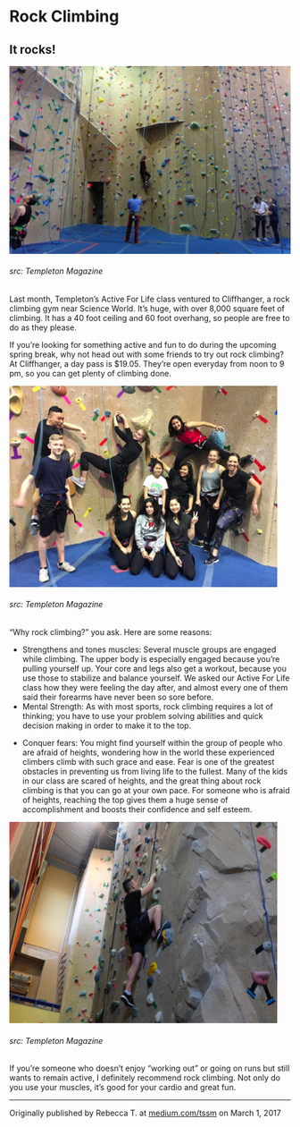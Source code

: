 # Rock Climbing
## It rocks!

![](assets/active-for-life-201703-02.png)
###### src: Templeton Magazine

<div class="col2">
<p class="firstBold"><span id="firstBold">Last month, Templeton’s Active For Life class ventured to Cliffhanger</span>, a rock climbing gym near Science World. It’s huge, with over 8,000 square feet of climbing. It has a 40 foot ceiling and 60 foot overhang, so people are free to do as they please.
</p>

<p>
If you’re looking for something active and fun to do during the upcoming spring break, why not head out with some friends to try out rock climbing? At Cliffhanger, a day pass is $19.05. They’re open everyday from noon to 9 pm, so you can get plenty of climbing done.
</p>
<div class="right column-image">
<img src="assets/active-for-life-201703-01.png" alt="assets/active-for-life-201703-01.png" style="height:360px;width:480px;">
<h6>src: Templeton Magazine</h6>
</div>
<p>
“Why rock climbing?” you ask. Here are some reasons:
<div class="pagebreak"></div>
<ul>
<li>Strengthens and tones muscles: Several muscle groups are engaged while climbing. The upper body is especially engaged because you’re pulling yourself up. Your core and legs also get a workout, because you use those to stabilize and balance yourself. We asked our Active For Life class how they were feeling the day after, and almost every one of them said their forearms have never been so sore before.</li>
<li>Mental Strength: As with most sports, rock climbing requires a lot of thinking; you have to use your problem solving abilities and quick decision making in order to make it to the top.</li>
</ul>
</p>
<p>
<ul>
<li>Conquer fears: You might find yourself within the group of people who are afraid of heights, wondering how in the world these experienced climbers climb with such grace and ease. Fear is one of the greatest obstacles in preventing us from living life to the fullest. Many of the kids in our class are scared of heights, and the great thing about rock climbing is that you can go at your own pace. For someone who is afraid of heights, reaching the top gives them a huge sense of accomplishment and boosts their confidence and self esteem.</li>
</ul>
</p>
<div class="left column-image">
<img src="assets/active-for-life-201703-03.png" alt="assets/active-for-life-201703-03.png" style="height:360px;width:480px;">
<h6>src: Templeton Magazine</h6>
</div>
<p>
If you’re someone who doesn’t enjoy “working out” or going on runs but still wants to remain active, I definitely recommend rock climbing. Not only do you use your muscles, it’s good for your cardio and great fun.
</p>
</div>

___
Originally published by Rebecca T. at [medium.com/tssm](https://medium.com/tssm/rock-climbing-dccea12943f3#.7zdvlnq1h) on March 1, 2017
